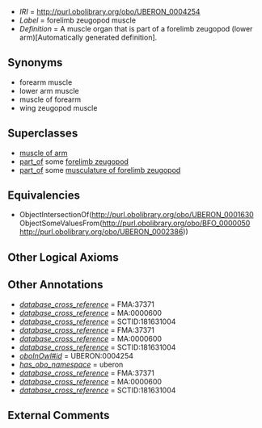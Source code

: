  * *IRI* = http://purl.obolibrary.org/obo/UBERON_0004254
 * *Label* = forelimb zeugopod muscle
 * *Definition* = A muscle organ that is part of a forelimb zeugopod (lower arm)[Automatically generated definition].

## Synonyms

 * forearm muscle
 * lower arm muscle
 * muscle of forearm
 * wing zeugopod muscle

## Superclasses

 * [muscle of arm](../../UBERON/99/UBERON_0001499.md)
 * [part_of](../../BFO/50/BFO_0000050.md) some [forelimb zeugopod](../../UBERON/86/UBERON_0002386.md)
 * [part_of](../../BFO/50/BFO_0000050.md) some [musculature of forelimb zeugopod](../../UBERON/87/UBERON_0004487.md)

## Equivalencies

 * ObjectIntersectionOf(<http://purl.obolibrary.org/obo/UBERON_0001630> ObjectSomeValuesFrom(<http://purl.obolibrary.org/obo/BFO_0000050> <http://purl.obolibrary.org/obo/UBERON_0002386>))

## Other Logical Axioms


## Other Annotations

 * *[database_cross_reference](../../ef/oboInOwl#hasDbXref.md)* = FMA:37371
 * *[database_cross_reference](../../ef/oboInOwl#hasDbXref.md)* = MA:0000600
 * *[database_cross_reference](../../ef/oboInOwl#hasDbXref.md)* = SCTID:181631004
 * *[database_cross_reference](../../ef/oboInOwl#hasDbXref.md)* = FMA:37371
 * *[database_cross_reference](../../ef/oboInOwl#hasDbXref.md)* = MA:0000600
 * *[database_cross_reference](../../ef/oboInOwl#hasDbXref.md)* = SCTID:181631004
 * *[oboInOwl#id](../../id/oboInOwl#id.md)* = UBERON:0004254
 * *[has_obo_namespace](../../ce/oboInOwl#hasOBONamespace.md)* = uberon
 * *[database_cross_reference](../../ef/oboInOwl#hasDbXref.md)* = FMA:37371
 * *[database_cross_reference](../../ef/oboInOwl#hasDbXref.md)* = MA:0000600
 * *[database_cross_reference](../../ef/oboInOwl#hasDbXref.md)* = SCTID:181631004

## External Comments

